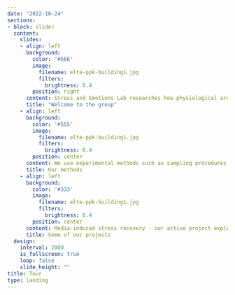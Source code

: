 ```yaml
---
date: "2022-10-24"
sections:
- block: slider
  content:
    slides:
    - align: left
      background:
        color: '#666'
        image:
          filename: elte-ppk-building1.jpg
          filters:
            brightness: 0.4
        position: right
      content: Stress and Emotions Lab researches how physiological arousal and stress     affect humans' emotions, cognition and behaviour. Our aim is to understand more about the causal link between everyday (sometimes stressful) events, subclinical mental symptoms and perceptual phenomena. How do we do this?
      title: "Welcome to the group"
    - align: left
      background:
        color: '#555'
        image:
          filename: elte-ppk-building1.jpg
          filters:
            brightness: 0.4
        position: center
      content: We use experimental methods such as sampling procedures, psychophysiological and psychoneuroendocrinal measurements in laboratory and real-life settings. Sounds exciting? Take a look at our past and current projects!
      title: Our methods
    - align: left
      background:
        color: '#333'
        image:
          filename: elte-ppk-building1.jpg
          filters:
            brightness: 0.4
        position: center
      content: Media-induced stress recovery - our active project exploring how physiological arousal affects the recovery from cognitive fatigue. Arousal and tactile sensitivity - we investigated how the manipulation of arousal affects tactile sensitivity.
      title: Some of our projects
  design:
    interval: 2000
    is_fullscreen: true
    loop: false
    slide_height: ""
title: Tour
type: landing
---
```

